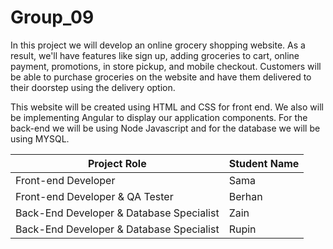 # Group_09

In this project we will develop an online grocery shopping website. As a result, we'll have features like sign up, adding groceries to cart, online payment, promotions, in store pickup, and mobile checkout. Customers will be able to purchase groceries on the website and have them delivered to their doorstep using the delivery option. 

This website will be created using HTML and CSS for front end. We also will be implementing Angular to display our application components. For the back-end we will be using Node Javascript and for the database we will be using MYSQL.

| Project Role                             | Student Name |
| ---------------------------------------- | ------------ |
| Front-end Developer                      | Sama         |
| Front-end Developer & QA Tester          | Berhan       |
| Back-End Developer & Database Specialist | Zain         |
| Back-End Developer & Database Specialist | Rupin        |
